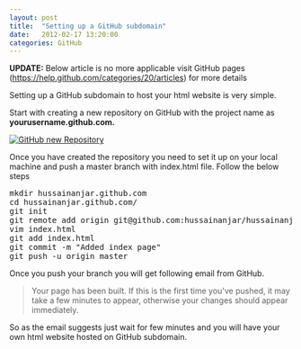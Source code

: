 ```yaml
---
layout: post
title:  "Setting up a GitHub subdomain"
date:   2012-02-17 13:20:00
categories: GitHub
---
```


**UPDATE:** Below article is no more applicable visit GitHub pages (https://help.github.com/categories/20/articles) for more details

Setting up a GitHub subdomain to host your html website is very simple.

Start with creating a new repository on GitHub with the project name as **yourusername.github.com.**

[![](http://blog.hussainanjar.com/wp-content/uploads/2012/02/Screen-Shot-2012-02-17-at-11.37.44-AM1.png "GitHub new Repository")](http://blog.hussainanjar.com/wp-content/uploads/2012/02/Screen-Shot-2012-02-17-at-11.37.44-AM1.png)

Once you have created the repository you need to set it up on your local machine and push a master branch with index.html file. Follow the below steps

<pre language="perl" line="1">
mkdir hussainanjar.github.com
cd hussainanjar.github.com/
git init
git remote add origin git@github.com:hussainanjar/hussainanjar.github.com.git
vim index.html
git add index.html
git commit -m "Added index page"
git push -u origin master
</pre>

Once you push your branch you will get following email from GitHub.

> Your page has been built. If this is the first time you've pushed, it may take a few minutes to appear, otherwise your changes should appear immediately.

So as the email suggests just wait for few minutes and you will have your own html website hosted on GitHub subdomain. 
